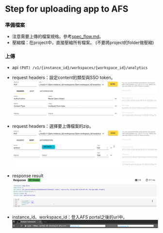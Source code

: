 # Step for uploading app to AFS

### 準備檔案

+ 注意需要上傳的檔案規格。參考[spec_flow.md](./spec_flow.md)。
+ 壓縮檔：在project中，直接壓縮所有檔案。 (不要將project的folder做壓縮)


### 上傳

+ api
`(PUT) /v1/{instance_id}/workspaces/{workspace_id}/analytics`

+ request headers：設定content的類型與SSO token。
![api request headers](/img/upload_request_headers.png)

+ request headers：選擇要上傳檔案的zip。
![api request body](/img/upload_request_body.png)

+ response result
![api response](/img/upload_response.png)

+ instance_id、workspace_id：登入AFS portal之後的url中。
![afs url](/img/afs_url.png)
